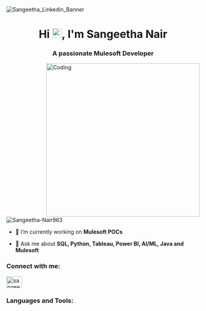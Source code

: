 
![Sangeetha_Linkedin_Banner](https://github.com/Sangeetha-Nair963/Sangeetha-Nair963/assets/114836139/da05606b-cf7c-415b-b220-8fd526b5ed48)

<h1 align="center">Hi <img src="https://raw.githubusercontent.com/Tarikul-Islam-Anik/Animated-Fluent-Emojis/master/Emojis/Hand%20gestures/Waving%20Hand.png" alt="Waving Hand" width="25" height="25" />, I'm Sangeetha Nair</h1>
<h3 align="center">A passionate Mulesoft Developer</h3>

<img align="right" alt="Coding" width="400" src="https://github.com/Sangeetha-Nair963/Sangeetha-Nair963/assets/114836139/8fd6c33e-5cb2-4c21-92df-8a7348bcd91b">


<p align="left"> <img src="https://komarev.com/ghpvc/?username=Sangeetha-Nair963&label=Profile%20views&color=0e75b6&style=flat" alt="Sangeetha-Nair963" /> </p>

- 🔭 I’m currently working on **Mulesoft POCs**

- 💬 Ask me about **SQL, Python, Tableau, Power BI, AI/ML, Java and Mulesoft**

<h3 align="left">Connect with me:</h3>
<p align="left">
<a href="https://www.linkedin.com/in/sangeetha-m-nair" target="blank"><img align="center" src="https://raw.githubusercontent.com/rahuldkjain/github-profile-readme-generator/master/src/images/icons/Social/linked-in-alt.svg" alt="sangeetha-m-nair" height="30" width="40" />
</a>
</p>

<h3 align="left">Languages and Tools:</h3>
